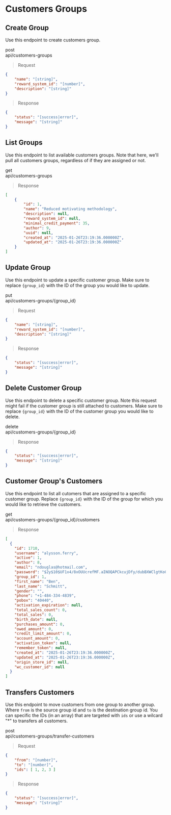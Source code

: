 # Customers Groups

## Create Group

Use this endpoint to create customers group.

<div class="endpoint">
    <div>
        <div class="method post">post</div>
        <div class="path">api/customers-groups</div>
    </div>
</div>

> Request

```json
{
    "name": "[string]",
    "reward_system_id": "[number]",
    "description": "[string]"
}
```

> Response

```json
{
    "status": "[success|error]",
    "message": "[string]"
}
```

## List Groups

Use this endpoint to list available customers groups. Note that here, we'll pull all customers groups, regardless of if they are assigned or not.

<div class="endpoint">
    <div>
        <div class="method get">get</div>
        <div class="path">api/customers-groups</div>
    </div>
</div>

> Response

```json
[
    {
        "id": 1,
        "name": "Reduced motivating methodology",
        "description": null,
        "reward_system_id": null,
        "minimal_credit_payment": 35,
        "author": 9,
        "uuid": null,
        "created_at": "2025-01-26T23:19:36.000000Z",
        "updated_at": "2025-01-26T23:19:36.000000Z"
    }
]
```

## Update Group

Use this endpoint to update a specific customer group. Make sure to replace `{group_id}` with the ID of the group you would like to update.

<div class="endpoint">
    <div>
        <div class="method put">put</div>
        <div class="path">api/customers-groups/{group_id}</div>
    </div>
</div>

> Request

```json
{
    "name": "[string]",
    "reward_system_id": "[number]",
    "description": "[string]"
}
```

> Response

```json
{
    "status": "[success|error]",
    "message": "[string]"
}
```

## Delete Customer Group

Use this endpoint to delete a specific customer group. Note this request might fail if the customer group is still attached to customers. Make sure to replace `{group_id}` with the ID of the customer group you would like to delete.

<div class="endpoint">
    <div>
        <div class="method delete">delete</div>
        <div class="path">api/customers-groups/{group_id}</div>
    </div>
</div>

> Response

```json
{
    "status": "[success|error]",
    "message": "[string]"
}
```

## Customer Group's Customers

Use this endpoint to list all cutomers that are assigned to a specific customer group. Replace `{group_id}` with the ID of the group for which you would like to retrieve the customers.

<div class="endpoint">
    <div>
        <div class="method get">get</div>
        <div class="path">api/customers-groups/{group_id}/customers</div>
    </div>
</div>

> Response

```json
[
  {
    "id": 1710,
    "username": "alysson.ferry",
    "active": 1,
    "author": 8,
    "email": "ndouglas@hotmail.com",
    "password": "$2y$10$UF1x4/8xOUUcrefMF.aINOQAPCkcujDfy/dubBXWClgtKoOBnWBDe",
    "group_id": 1,
    "first_name": "Ben",
    "last_name": "Schmitt",
    "gender": "",
    "phone": "+1-484-334-4839",
    "pobox": "40440",
    "activation_expiration": null,
    "total_sales_count": 0,
    "total_sales": 0,
    "birth_date": null,
    "purchases_amount": 0,
    "owed_amount": 0,
    "credit_limit_amount": 0,
    "account_amount": 0,
    "activation_token": null,
    "remember_token": null,
    "created_at": "2025-01-26T23:19:36.000000Z",
    "updated_at": "2025-01-26T23:19:36.000000Z",
    "origin_store_id": null,
    "wc_customer_id": null
  }
]   
```

## Transfers Customers

Use this endpoint to move customers from one group to another group. Where `from` is the source group id and `to` is the destination group id. You can specific the IDs (in an array) that are targeted with `ids` or use a wilcard "*" to transfers all customers.

<div class="endpoint">
    <div>
        <div class="method post">post</div>
        <div class="path">api/customers-groups/transfer-customers</div>
    </div>
</div>

> Request

```json
{
    "from": "[number]",
    "to": "[number]",
    "ids": [ 1, 2, 3 ]
}
```

> Response

```json
{
    "status": "[success|error]",
    "message": "[string]"
}
```